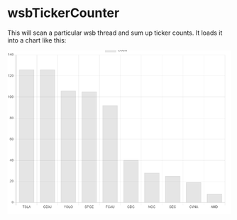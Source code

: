 # wsbTickerCounter

This will scan a particular wsb thread and sum up ticker counts. It loads it into a chart like this: 


![alt text](https://raw.githubusercontent.com/RickSayland/wsbTickerCounter/master/chart.png "chart")

